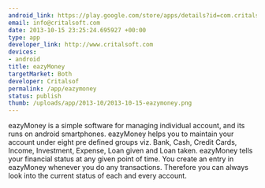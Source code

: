 ```yaml
--- 
android_link: https://play.google.com/store/apps/details?id=com.critalsoft.eazymoney
email: info@critalsoft.com
date: 2013-10-15 23:25:24.695927 +00:00
type: app
developer_link: http://www.critalsoft.com
devices: 
- android
title: eazyMoney
targetMarket: Both
developer: Critalsof
permalink: /app/eazymoney
status: publish
thumb: /uploads/app/2013-10/2013-10-15-eazymoney.png
---
```


eazyMoney is a simple software for managing individual account, and its runs on android smartphones. eazyMoney helps you to maintain your account under eight pre defined groups viz. Bank, Cash, Credit Cards, Income, Investment, Expense, Loan given and Loan taken. eazyMoney tells your financial status at any given point of time. You create an entry in eazyMoney whenever you do any transactions. Therefore you can always look into the current status of each and every account.
